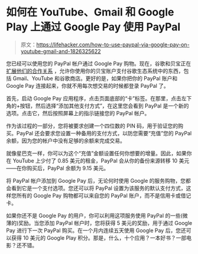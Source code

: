 # 如何在 YouTube、Gmail 和 Google Play 上通过 Google Pay 使用 PayPal

> 原文：<https://lifehacker.com/how-to-use-paypal-via-google-pay-on-youtube-gmail-and-1826325622>

您已经可以使用您的 PayPal 帐户通过 Google Pay 购物。现在，谷歌和贝宝正在 [扩展他们的合作关系](https://www.paypal.com/stories/us/deepening-our-partnership-with-google-pay) ，允许你使用你的贝宝账户支付谷歌生态系统中的东西，包括 Gmail、YouTube 和谷歌商店。更好的是，如果你把你的 PayPal 账户和 Google Pay 连接起来，你就不用每次想交易的时候都登录 PayPal 了。



首先，启动 Google Pay 应用程序，点击页面底部的“卡”标签。在那里，点击左下角的+按钮，然后选择“添加其他支付方式”，在这里您会看到 PayPal 是一个新的选项。点击它，然后按照屏幕上的指示链接您的 PayPal 帐户。

作为该过程的一部分，您将被要求创建一个四位数的 PIN 码，用于验证您的购买。PayPal 还会要求您设置一种备用的支付方式，以防您需要“充值”您的 PayPal 余额，因为您的帐户中没有足够的余额来完成交易。

就像星巴克一样，你可以为这个“充值”金额设置任何你想要的增量。因此，如果你在 YouTube 上少付了 0.85 美元的租金，PayPal 会从你的备份来源转移 10 美元——在你购买后，PayPal 余额为 9.15 美元。

将 PayPal 帐户添加到 Google Pay 后，无论何时使用 Google 的服务购物，您都会看到它是一个支付选项。您还可以将 PayPal 设置为该服务的默认支付方式，这样您所有的 Google Pay 购物都可以来自您的 PayPal 账户，而不是信用卡或借记卡。

如果你还不是 Google Pay 的用户，你可以利用这项服务使用 PayPal 的一些(微薄的)奖励。当您添加 PayPal 帐户时，您将获得 5 美元的奖励，用于通过 Google Pay 进行下一次 PayPal 购买。在一个月内连续五天使用 Google Pay 后，您还可以获得 10 美元的 Google Play 积分。那是，什么，十个应用？一本好书？一部电影？还不错。